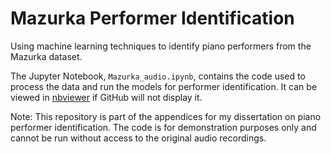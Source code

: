 # Mazurka Performer Identification

Using machine learning techniques to identify piano performers from the Mazurka dataset.

The Jupyter Notebook, `Mazurka_audio.ipynb`, contains the code used to process the data and run the models for performer identification. It can be viewed in [nbviewer](https://nbviewer.org/github/lawjjon/Mazurka-Performer-Identification/blob/main/Mazurka_audio.ipynb) if GitHub will not display it. 

Note: This repository is part of the appendices for my dissertation on piano performer identification. The  code is for demonstration purposes only and cannot be run without access to the original audio recordings.
